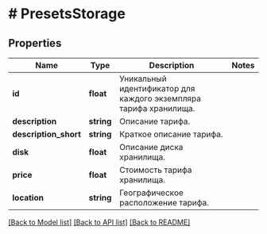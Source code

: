 # # PresetsStorage

## Properties

Name | Type | Description | Notes
------------ | ------------- | ------------- | -------------
**id** | **float** | Уникальный идентификатор для каждого экземпляра тарифа хранилища. |
**description** | **string** | Описание тарифа. |
**description_short** | **string** | Краткое описание тарифа. |
**disk** | **float** | Описание диска хранилища. |
**price** | **float** | Стоимость тарифа хранилища. |
**location** | **string** | Географическое расположение тарифа. |

[[Back to Model list]](../../README.md#models) [[Back to API list]](../../README.md#endpoints) [[Back to README]](../../README.md)
